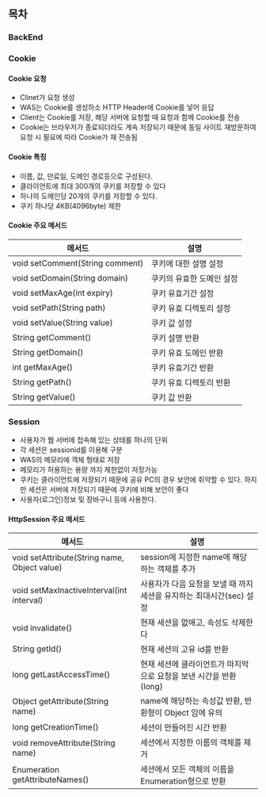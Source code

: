 ## 목차

### BackEnd

### Cookie

#### Cookie 요청

- Clinet가 요청 생성
- WAS는 Cookie를 생성하소 HTTP Header에 Cookie를 넣어 응답
- Client는 Cookie를 저장, 해당 서버에 요청할 때 요청과 함께 Cookie를 전송
- Cookie는 브라우저가 종료되더라도 계속 저장되기 때문에 동일 사이트 재방문하여 요청 시 필요에 따라 Cookie가 재 전송됨

#### Cookie 특징

- 이름, 값, 만료일, 도메인 경로등으로 구성된다.
- 클라이언트에 최대 300개의 쿠키를 저장할 수 있다
- 하나의 도메인당 20개의 쿠키를 저장할 수 있다.
- 쿠키 하나당 4KB(4096byte) 제한

#### Cookie 주요 메서드

|메서드|설명|
|---|---|
|void setComment(String comment)|쿠키에 대한 설명 설정|
|void setDomain(String domain)|쿠키의 유효한 도메인 설정|
|void setMaxAge(int expiry)|쿠키 유효기간 설정|
|void setPath(String path)|쿠키 유효 디렉토리 설정|
|void setValue(String value)|쿠키 값 설정|
|String getComment()|쿠키 설명 반환|
|String getDomain()|쿠키 유효 도메인 반환|
|int getMaxAge()|쿠키 유효기간 반환|
|String getPath()|쿠키 유효 디렉토리 반환|
|String getValue()|쿠키 값 반환|


### Session

- 사용자가 웹 서버에 접속해 있는 상태를 하나의 단위
- 각 세션은 sessionid를 이용해 구분
- WAS의 메모리에 객체 형태로 저장
- 메모리가 허용하는 용량 까지 제한없이 저장가능
- 쿠키는 클라이언트에 저장되기 때문에 공유 PC의 경우 보안에 취약할 수 있다. 하지만 세션은 서버에 저장되기 때문에 쿠키에 비해 보안이 좋다
- 사용자(로그인)정보 및 장바구니 등에 사용한다.

#### HttpSession 주요 메서드

|메서드|설명|
|---|---|
|void setAttribute(String name, Object value)|session에 지정한 name에 해당하는 객체를 추가|
|void setMaxInactiveInterval(int interval)|사용자가 다음 요청을 보낼 때 까지 세션을 유지하는 최대시간(sec) 설정|
|void invalidate()|현재 세션을 없애고, 속성도 삭제한다|
|String getId()|현재 세션의 고유 id를 반환|
|long getLastAccessTime()|현재 세션에 클라이언트가 마지막으로 요청을 보낸 시간을 반환(long)|
|Object getAttribute(String name)|name에 해당하는 속성값 반환, 반환형이 Object 임에 유의|
|long getCreationTime()|세션이 만들어진 시간 반환|
|void removeAttribute(String name)|세션에서 지정한 이름의 객체를 제거|
|Enumeration getAttributeNames()|세션에서 모든 객체의 이름을 Enumeration형으로 반환|

